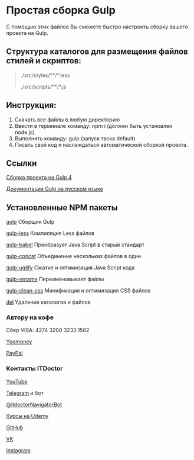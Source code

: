 # Простая сборка Gulp
С помощью этих файлов Вы сможете быстро настроить сборку вашего проекта на Gulp.

## Структура каталогов для размещения файлов стилей и скриптов:
>./src/styles/**/*.less
>
>./src/scripts/**/*.js
## Инструкция:
1. Скачать все файлы в любую директорию
2. Ввести в терминале команду: npm і (должен быть
   установлен node.js)
3. Выполнить команду: gulp (запуск таска default)
4. Писать свой код и наслаждаться автоматической сборкой проекта.
## Ссылки
[Сборка проекта на Gulp 4](https://github.com/morphIsmail/gulp_build_3)

[Документация Gulp на русском языке](https://webdesign-master.ru/blog/docs/gulp-documentation.html)
## Установленные NPM пакеты
[gulp](https://www.npmjs.com/package/gulp) Сборщик Gulp

[gulp-less](https://www.npmjs.com/package/gulp-less) Компиляция Less файлов

[gulp-babel](https://www.npmjs.com/package/gulp-babel) Преобразует Java Script в старый стандарт

[gulp-concat](https://www.npmjs.com/package/gulp-concat) Объединение нескольких файлов в один

[gulp-uglify](https://www.npmjs.com/package/gulp-uglify) Сжатие и оптимизация Java Script кода

[gulp-rename](https://www.npmjs.com/package/gulp-rename) Переименовывает файлы

[gulp-clean-css](https://www.npmjs.com/package/gulp-clean-css) Минификация и оптимизация CSS файлов

[del](https://www.npmjs.com/package/del) Удаление каталогов и файлов

### Автору на кофе
Сбер VISA: 4274 3200 3233 1582

[Yoomoney](https://yasobe.ru/na/itdoctor)

[PayPal](https://paypal.me/itdoctorstudio)

### Контакты ITDoctor
[YouTube](https://www.youtube.com/c/ITDoctor)

[Telegram](https://t.me/itdoctorstudio) и бот

[@itdoctorNavigatorBot](https://t.me/itdoctorNavigatorBot?start)

[Курсы на Udemy](https://www.udemy.com/user/useinov-ismail-asanovich)

[GitHub](https://github.com/morphIsmail)

[VK](https://vk.com/itdoctorstudio)

[Instagram](https://instagram.com/ismail_asanovich)
